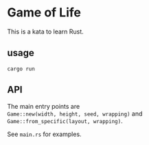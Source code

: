 # Game of Life

This is a kata to learn Rust.

## usage
```
cargo run
```

## API
The main entry points are  
`Game::new(width, height, seed, wrapping)`
and  
`Game::from_specific(layout, wrapping)`.

See `main.rs` for examples.

